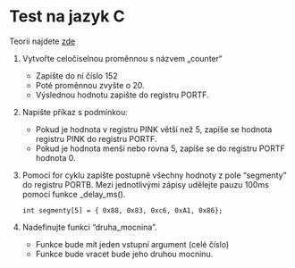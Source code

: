 # Test na jazyk C

Teorii najdete [zde](00_Jazyk_C.md)


1. Vytvořte celočíselnou proměnnou s názvem „counter“
   - Zapište do ní číslo 152
   - Poté proměnnou zvyšte o 20. 
   - Výslednou hodnotu zapište do registru PORTF.

2. Napište příkaz s podmínkou:
   - Pokud je hodnota v registru PINK větší než 5, zapíše se hodnota registru PINK do registru PORTF. 
   - Pokud je hodnota menší nebo rovna 5, zapíše se do registru PORTF hodnota 0.

3. Pomocí for cyklu zapište postupně všechny hodnoty z pole “segmenty” do registru PORTB. Mezi jednotlivými zápisy udělejte pauzu 100ms pomocí funkce _delay_ms(). 

   ```int segmenty[5] = { 0x88, 0x83, 0xc6, 0xA1, 0x86};```

4. Nadefinujte funkci “druha_mocnina”. 
   - Funkce bude mít jeden vstupní argument (celé číslo)
   - Funkce bude vracet bude jeho druhou mocninu.
